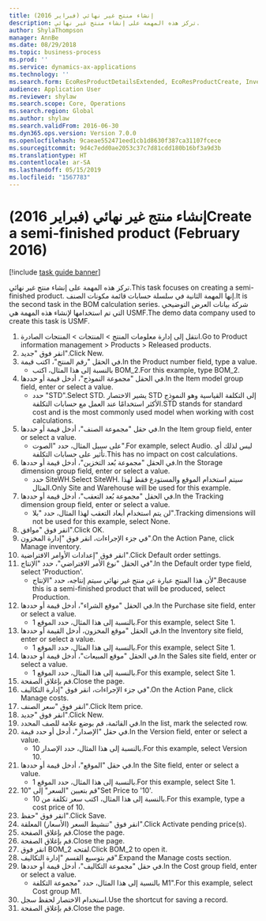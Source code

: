 ```yaml
---
title: إنشاء منتج غير نهائي (فبراير 2016)
description: تركز هذه المهمة على إنشاء منتج غير نهائي.
author: ShylaThompson
manager: AnnBe
ms.date: 08/29/2018
ms.topic: business-process
ms.prod: ''
ms.service: dynamics-ax-applications
ms.technology: ''
ms.search.form: EcoResProductDetailsExtended, EcoResProductCreate, InventItemOrderSetup, InventItemPrice
audience: Application User
ms.reviewer: shylaw
ms.search.scope: Core, Operations
ms.search.region: Global
ms.author: shylaw
ms.search.validFrom: 2016-06-30
ms.dyn365.ops.version: Version 7.0.0
ms.openlocfilehash: 9caeae552471eed1cb1d8630f387ca31107fcece
ms.sourcegitcommit: 9d4c7edd0ae2053c37c7d81cdd180b16bf3a9d3b
ms.translationtype: HT
ms.contentlocale: ar-SA
ms.lasthandoff: 05/15/2019
ms.locfileid: "1567783"
---
```

# <a name="create-a-semi-finished-product-february-2016"></a><span data-ttu-id="69d37-103">إنشاء منتج غير نهائي (فبراير 2016)</span><span class="sxs-lookup"><span data-stu-id="69d37-103">Create a semi-finished product (February 2016)</span></span>

[!include [task guide banner](../../includes/task-guide-banner.md)]

<span data-ttu-id="69d37-104">تركز هذه المهمة على إنشاء منتج غير نهائي.</span><span class="sxs-lookup"><span data-stu-id="69d37-104">This task focuses on creating a semi-finished product.</span></span> <span data-ttu-id="69d37-105">إنها المهمة الثانية في سلسلة حسابات قائمة مكونات الصنف.</span><span class="sxs-lookup"><span data-stu-id="69d37-105">It is the second task in the BOM calculation series.</span></span> <span data-ttu-id="69d37-106">شركة بيانات العرض التوضيحي التي تم استخدامها لإنشاء هذه المهمة هي USMF.‬</span><span class="sxs-lookup"><span data-stu-id="69d37-106">The demo data company used to create this task is USMF.</span></span>

1. <span data-ttu-id="69d37-107">انتقل إلى إدارة معلومات المنتج > المنتجات > المنتجات الصادرة.</span><span class="sxs-lookup"><span data-stu-id="69d37-107">Go to Product information management > Products > Released products.</span></span>
2. <span data-ttu-id="69d37-108">انقر فوق "جديد".</span><span class="sxs-lookup"><span data-stu-id="69d37-108">Click New.</span></span>
3. <span data-ttu-id="69d37-109">في الحقل "رقم المنتج"، اكتب قيمة.</span><span class="sxs-lookup"><span data-stu-id="69d37-109">In the Product number field, type a value.</span></span>
    * <span data-ttu-id="69d37-110">بالنسبة إلى هذا المثال، اكتب BOM_2.</span><span class="sxs-lookup"><span data-stu-id="69d37-110">For this example, type BOM_2.</span></span>  
4. <span data-ttu-id="69d37-111">في الحقل "مجموعة النموذج"، أدخل قيمة أو حددها.</span><span class="sxs-lookup"><span data-stu-id="69d37-111">In the Item model group field, enter or select a value.</span></span>
    * <span data-ttu-id="69d37-112">حدد "STD".</span><span class="sxs-lookup"><span data-stu-id="69d37-112">Select STD.</span></span> <span data-ttu-id="69d37-113">يشير الاختصار STD إلى التكلفة القياسية وهو النموذج الأكثر استخدامًا عند العمل مع حسابات التكلفة.</span><span class="sxs-lookup"><span data-stu-id="69d37-113">STD stands for standard cost and is the most commonly used model when working with cost calculations.</span></span>  
5. <span data-ttu-id="69d37-114">في حقل "مجموعة الصنف"، أدخل قيمة أو حددها.</span><span class="sxs-lookup"><span data-stu-id="69d37-114">In the Item group field, enter or select a value.</span></span>
    * <span data-ttu-id="69d37-115">على سبيل المثال، حدد "الصوت".</span><span class="sxs-lookup"><span data-stu-id="69d37-115">For example, select Audio.</span></span> <span data-ttu-id="69d37-116">ليس لذلك أي تأثير على حسابات التكلفة.</span><span class="sxs-lookup"><span data-stu-id="69d37-116">This has no impact on cost calculations.</span></span>  
6. <span data-ttu-id="69d37-117">في الحقل "مجموعة بُعد التخزين"، أدخل قيمة أو حددها.</span><span class="sxs-lookup"><span data-stu-id="69d37-117">In the Storage dimension group field, enter or select a value.</span></span>
    * <span data-ttu-id="69d37-118">حدد SiteWH.</span><span class="sxs-lookup"><span data-stu-id="69d37-118">Select SiteWH.</span></span> <span data-ttu-id="69d37-119">سيتم استخدام الموقع والمستودع فقط لهذا المثال.</span><span class="sxs-lookup"><span data-stu-id="69d37-119">Only Site and Warehouse will be used for this example.</span></span>  
7. <span data-ttu-id="69d37-120">في الحقل "مجموعة بُعد التعقب"، أدخل قيمة أو حددها.</span><span class="sxs-lookup"><span data-stu-id="69d37-120">In the Tracking dimension group field, enter or select a value.</span></span>
    * <span data-ttu-id="69d37-121">لن يتم استخدام أبعاد التعقب لهذا المثال، حدد "بلا".</span><span class="sxs-lookup"><span data-stu-id="69d37-121">Tracking dimensions will not be used for this example, select None.</span></span>  
8. <span data-ttu-id="69d37-122">انقر فوق "موافق".</span><span class="sxs-lookup"><span data-stu-id="69d37-122">Click OK.</span></span>
9. <span data-ttu-id="69d37-123">في جزء الإجراءات‬، انقر فوق "إدارة المخزون".</span><span class="sxs-lookup"><span data-stu-id="69d37-123">On the Action Pane, click Manage inventory.</span></span>
10. <span data-ttu-id="69d37-124">انقر فوق "إعدادات الأوامر الافتراضية".</span><span class="sxs-lookup"><span data-stu-id="69d37-124">Click Default order settings.</span></span>
11. <span data-ttu-id="69d37-125">في الحقل "نوع الأمر الافتراضي"، حدد "الإنتاج".</span><span class="sxs-lookup"><span data-stu-id="69d37-125">In the Default order type field, select 'Production'.</span></span>
    * <span data-ttu-id="69d37-126">لأن هذا المنتج عبارة عن منتج غير نهائي سيتم إنتاجه، حدد "الإنتاج".</span><span class="sxs-lookup"><span data-stu-id="69d37-126">Because this is a semi-finished product that will be produced, select Production.</span></span>  
12. <span data-ttu-id="69d37-127">في الحقل "موقع الشراء"، أدخل قيمة أو حددها.</span><span class="sxs-lookup"><span data-stu-id="69d37-127">In the Purchase site field, enter or select a value.</span></span>
    * <span data-ttu-id="69d37-128">بالنسبة إلى هذا المثال، حدد الموقع 1.</span><span class="sxs-lookup"><span data-stu-id="69d37-128">For this example, select Site 1.</span></span>  
13. <span data-ttu-id="69d37-129">في الحقل "موقع المخزون، أدخل القيمة أو حددها.</span><span class="sxs-lookup"><span data-stu-id="69d37-129">In the Inventory site field, enter or select a value.</span></span>
    * <span data-ttu-id="69d37-130">بالنسبة إلى هذا المثال، حدد الموقع 1.</span><span class="sxs-lookup"><span data-stu-id="69d37-130">For this example, select Site 1.</span></span>  
14. <span data-ttu-id="69d37-131">في الحقل "موقع المبيعات"، أدخل قيمة أو حددها.</span><span class="sxs-lookup"><span data-stu-id="69d37-131">In the Sales site field, enter or select a value.</span></span>
    * <span data-ttu-id="69d37-132">بالنسبة إلى هذا المثال، حدد الموقع 1.</span><span class="sxs-lookup"><span data-stu-id="69d37-132">For this example, select Site 1.</span></span>  
15. <span data-ttu-id="69d37-133">قم بإغلاق الصفحة.</span><span class="sxs-lookup"><span data-stu-id="69d37-133">Close the page.</span></span>
16. <span data-ttu-id="69d37-134">في جزء الإجراءات، انقر فوق "إدارة التكاليف‬".</span><span class="sxs-lookup"><span data-stu-id="69d37-134">On the Action Pane, click Manage costs.</span></span>
17. <span data-ttu-id="69d37-135">انقر فوق "سعر الصنف".</span><span class="sxs-lookup"><span data-stu-id="69d37-135">Click Item price.</span></span>
18. <span data-ttu-id="69d37-136">انقر فوق "جديد".</span><span class="sxs-lookup"><span data-stu-id="69d37-136">Click New.</span></span>
19. <span data-ttu-id="69d37-137">في القائمة، قم بوضع علامة للصف المحدد.</span><span class="sxs-lookup"><span data-stu-id="69d37-137">In the list, mark the selected row.</span></span>
20. <span data-ttu-id="69d37-138">في حقل "الإصدار"، أدخل أو حدد قيمة.</span><span class="sxs-lookup"><span data-stu-id="69d37-138">In the Version field, enter or select a value.</span></span>
    * <span data-ttu-id="69d37-139">بالنسبة إلى هذا المثال، حدد الإصدار 10.</span><span class="sxs-lookup"><span data-stu-id="69d37-139">For this example, select Version 10.</span></span>  
21. <span data-ttu-id="69d37-140">في حقل "الموقع"، أدخل قيمة أو حددها.</span><span class="sxs-lookup"><span data-stu-id="69d37-140">In the Site field, enter or select a value.</span></span>
    * <span data-ttu-id="69d37-141">بالنسبة إلى هذا المثال، حدد الموقع 1.</span><span class="sxs-lookup"><span data-stu-id="69d37-141">For this example, select Site 1.</span></span>  
22. <span data-ttu-id="69d37-142">قم بتعيين "السعر" إلى "10"</span><span class="sxs-lookup"><span data-stu-id="69d37-142">Set Price to '10'.</span></span>
    * <span data-ttu-id="69d37-143">بالنسبة إلى هذا المثال، اكتب سعر تكلفة من 10.</span><span class="sxs-lookup"><span data-stu-id="69d37-143">For this example, type a cost price of 10.</span></span>  
23. <span data-ttu-id="69d37-144">انقر فوق "حفظ".</span><span class="sxs-lookup"><span data-stu-id="69d37-144">Click Save.</span></span>
24. <span data-ttu-id="69d37-145">انقر فوق "تنشيط السعر (الأسعار) المعلقة".</span><span class="sxs-lookup"><span data-stu-id="69d37-145">Click Activate pending price(s).</span></span>
25. <span data-ttu-id="69d37-146">قم بإغلاق الصفحة.</span><span class="sxs-lookup"><span data-stu-id="69d37-146">Close the page.</span></span>
26. <span data-ttu-id="69d37-147">قم بإغلاق الصفحة.</span><span class="sxs-lookup"><span data-stu-id="69d37-147">Close the page.</span></span>
27. <span data-ttu-id="69d37-148">انقر فوق BOM_2 لفتحه.</span><span class="sxs-lookup"><span data-stu-id="69d37-148">Click BOM_2 to open it.</span></span>
28. <span data-ttu-id="69d37-149">قم بتوسيع القسم "إدارة التكاليف".</span><span class="sxs-lookup"><span data-stu-id="69d37-149">Expand the Manage costs section.</span></span>
29. <span data-ttu-id="69d37-150">في حقل "مجموعة التكاليف‬"، أدخل قيمة أو حددها.</span><span class="sxs-lookup"><span data-stu-id="69d37-150">In the Cost group field, enter or select a value.</span></span>
    * <span data-ttu-id="69d37-151">بالنسبة إلى هذا المثال، حدد "مجموعة التكلفة M1".</span><span class="sxs-lookup"><span data-stu-id="69d37-151">For this example, select Cost group M1.</span></span>  
30. <span data-ttu-id="69d37-152">استخدام الاختصار لحفظ سجل.</span><span class="sxs-lookup"><span data-stu-id="69d37-152">Use the shortcut for saving a record.</span></span>
31. <span data-ttu-id="69d37-153">قم بإغلاق الصفحة.</span><span class="sxs-lookup"><span data-stu-id="69d37-153">Close the page.</span></span>

